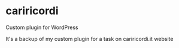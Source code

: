 # cariricordi
Custom plugin for WordPress

It's a backup of my custom plugin for a task on cariricordi.it website
